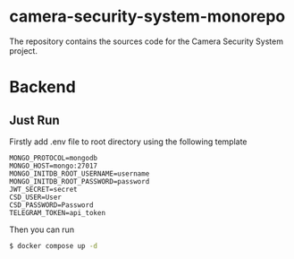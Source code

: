 # camera-security-system-monorepo
The repository contains the sources code for the Camera Security System project.

# Backend

## Just Run

Firstly add .env file to root directory using the following template
```text
MONGO_PROTOCOL=mongodb
MONGO_HOST=mongo:27017
MONGO_INITDB_ROOT_USERNAME=username
MONGO_INITDB_ROOT_PASSWORD=password
JWT_SECRET=secret
CSD_USER=User
CSD_PASSWORD=Password
TELEGRAM_TOKEN=api_token
```
Then you can run
```bash
$ docker compose up -d
```
